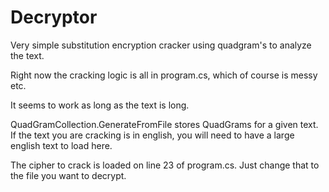 Decryptor
=========

Very simple substitution encryption cracker using quadgram's to analyze the text.

Right now the cracking logic is all in program.cs, which of course is messy etc.  

It seems to work as long as the text is long.

QuadGramCollection.GenerateFromFile stores QuadGrams for a given text.  If the text you are cracking is in english, you will need to have a large english text to load here.

The cipher to crack is loaded on line 23 of program.cs. Just change that to the file you want to decrypt.

